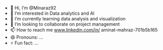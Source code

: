 - 👋 Hi, I’m @Minaraz92
- 👀 I’m interested in Data analytics and AI
- 🌱 I’m currently learning data analysis and visualization 
- 💞️ I’m looking to collaborate on project management 
- 📫 How to reach me www.linkedin.com/in/
aminat-mahraz-701b5b165
- 😄 Pronouns: ...
- ⚡ Fun fact: ...

<!---
Minaraz92/Minaraz92 is a ✨ special ✨ repository because its `README.md` (this file) appears on your GitHub profile.
You can click the Preview link to take a look at your changes.
--->
